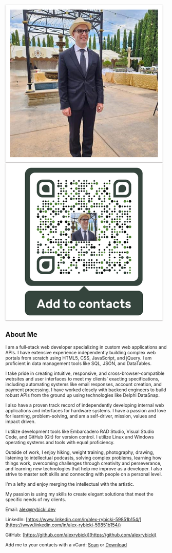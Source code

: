 
<div class="scene scene--card">
  <div class="card">
    <div class="card__face card__face--front">
      <img
          src="assets/me.jpg"
          alt="Click me"
          title="Click me"
          style="  padding: 15px 15px 15px;  background-color: white;
                box-shadow: 0 1px 3px rgba(34, 25, 25, 0.4); 
                -moz-box-shadow: 0 1px 2px rgba(34,25,25,0.4); 
                -webkit-box-shadow: 0 1px 3px rgba(34, 25, 25, 0.4);">
    </div>
    <div class="card__face card__face--back">
      <img
        src="assets/Static-vCard460.png"
        alt="alex.rybicki.dev"
        title="alex.rybicki.dev"
        style="padding: 15px 15px 15px;  background-color: white;
                box-shadow: 0 1px 3px rgba(34, 25, 25, 0.4);
                -moz-box-shadow: 0 1px 2px rgba(34,25,25,0.4);
                -webkit-box-shadow: 0 1px 3px rgba(34, 25, 25, 0.4);">
    </div>
  </div>
</div>

## About Me

I am a full-stack web developer specializing in custom web applications and APIs. I have extensive experience independently building complex web portals from scratch using HTML5, CSS, JavaScript, and jQuery. I am proficient in data management tools like SQL, JSON, and DataTables.

I take pride in creating intuitive, responsive, and cross-browser-compatible websites and user interfaces to meet my clients' exacting specifications, including automating systems like email responses, account creation, and payment processing. I have worked closely with backend engineers to build robust APIs from the ground up using technologies like Delphi DataSnap.

I also have a proven track record of independently developing internal web applications and interfaces for hardware systems. I have a passion and love for learning, problem-solving, and am a self-driver, mission, values and impact driven.

I utilize development tools like Embarcadero RAD Studio, Visual Studio Code, and GitHub (Git) for version control. I utilize Linux and Windows operating systems and tools with equal proficiency.

Outside of work, I enjoy hiking, weight training, photography, drawing, listening to intellectual podcasts, solving complex problems, learning how things work, overcoming challenges through creativity and perseverance, and learning new technologies that help me improve as a developer. I also strive to master soft skills and connecting with people on a personal level.

I'm a lefty and enjoy merging the intellectual with the artistic.

My passion is using my skills to create elegant solutions that meet the specific needs of my clients.

Email: [alex@rybicki.dev](mailto:alex@rybicki.dev)

LinkedIn: [https://www.linkedin.com/in/alex-rybicki-59851b154/](https://www.linkedin.com/in/alex-rybicki-59851b154/)

GitHub: [https://github.com/alexrybicki](https://github.com/alexrybicki)

Add me to your contacts with a vCard: [Scan](assets/alex-vcard.png) or [Download](assets/alex-vcard.vcf)
